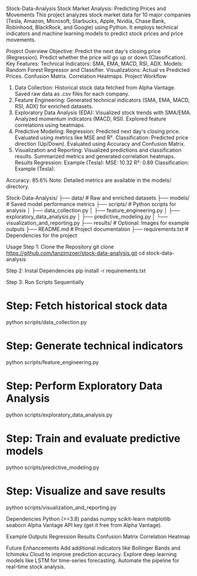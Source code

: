Stock-Data-Analysis
Stock Market Analysis: Predicting Prices and Movements
This project analyzes stock market data for 10 major companies (Tesla, Amazon, Microsoft, Starbucks, Apple, Nvidia, Chase Bank, Robinhood, BlackRock, and Google) using Python. It employs technical indicators and machine learning models to predict stock prices and price movements.

Project Overview
Objective:
Predict the next day's closing price (Regression).
Predict whether the price will go up or down (Classification).
Key Features:
Technical Indicators: SMA, EMA, MACD, RSI, ADX.
Models: Random Forest Regressor and Classifier.
Visualizations:
Actual vs Predicted Prices.
Confusion Matrix.
Correlation Heatmaps.
Project Workflow
1. Data Collection:
Historical stock data fetched from Alpha Vantage.
Saved raw data as .csv files for each company.
2. Feature Engineering:
Generated technical indicators (SMA, EMA, MACD, RSI, ADX) for enriched datasets.
3. Exploratory Data Analysis (EDA):
Visualized stock trends with SMA/EMA.
Analyzed momentum indicators (MACD, RSI).
Explored feature correlations using heatmaps.
4. Predictive Modeling:
Regression:
Predicted next day's closing price.
Evaluated using metrics like MSE and R².
Classification:
Predicted price direction (Up/Down).
Evaluated using Accuracy and Confusion Matrix.
5. Visualization and Reporting:
Visualized predictions and classification results.
Summarized metrics and generated correlation heatmaps.
Results
Regression:
Example (Tesla):
MSE: 10.32
R²: 0.89
Classification:
Example (Tesla):

Accuracy: 85.6%
Note: Detailed metrics are available in the models/ directory.

Stock-Data-Analysis/
├── data/                # Raw and enriched datasets
├── models/              # Saved model performance metrics
├── scripts/             # Python scripts for analysis
│   ├── data_collection.py
│   ├── feature_engineering.py
│   ├── exploratory_data_analysis.py
│   ├── predictive_modeling.py
│   └── visualization_and_reporting.py
├── results/             # Optional: Images for example outputs
├── README.md            # Project documentation
├── requirements.txt     # Dependencies for the project


Usage
Step 1: Clone the Repository
git clone https://github.com/tanzimzoer/stock-data-analysis.git
cd stock-data-analysis

Step 2: Instal Dependencies
pip install -r requirements.txt

Step 3: Run Scripts Sequentially 
# Step: Fetch historical stock data
python scripts/data_collection.py

# Step: Generate technical indicators
python scripts/feature_engineering.py

# Step: Perform Exploratory Data Analysis
python scripts/exploratory_data_analysis.py

# Step: Train and evaluate predictive models
python scripts/predictive_modeling.py

# Step: Visualize and save results
python scripts/visualization_and_reporting.py

Dependencies
Python (>=3.8)
pandas
numpy
scikit-learn
matplotlib
seaborn
Alpha Vantage API key (get it free from Alpha Vantage).


Example Outputs
Regression Results
Confusion Matrix
Correlation Heatmap

Future Enhancements
Add additional indicators like Bollinger Bands and Ichimoku Cloud to improve prediction accuracy.
Explore deep learning models like LSTM for time-series forecasting.
Automate the pipeline for real-time stock analysis.
